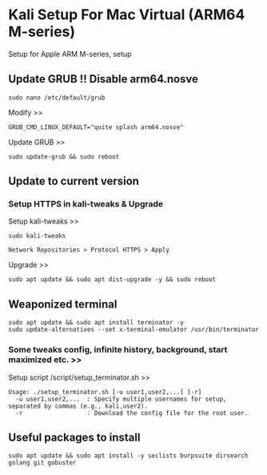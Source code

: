 # Kali Setup For Mac Virtual (ARM64 M-series)
Setup for Apple ARM M-series, setup

## Update GRUB !! Disable arm64.nosve

```
sudo nano /etc/default/grub
```
Modify >>

```
GRUB_CMD_LINUX_DEFAULT="quite splash arm64.nosve"
```
Update GRUB >>
```
sudo update-grub && sudo reboot
```

## Update to current version

### Setup HTTPS in kali-tweaks & Upgrade

Setup kali-tweaks >>
```
sudo kali-tweaks

Network Repositories > Protocol HTTPS > Apply
```
Upgrade >>
```
sudo apt update && sudo apt dist-upgrade -y && sudo reboot
```

## Weaponized terminal 

```
sudo apt update && sudo apt install terminator -y
sudo update-alternatives --set x-terminal-emulator /usr/bin/terminator
```
### Some tweaks config, infinite history, background, start maximized etc. >>

Setup script /script/setup_terminator.sh >>
```
Usage: ./setup_terminator.sh [-u user1,user2,...] [-r]
  -u user1,user2,...  : Specify multiple usernames for setup, separated by commas (e.g., kali,user2).
  -r                  : Download the config file for the root user.
```

## Useful packages to install
```
sudo apt update && sudo apt install -y seclists burpsuite dirsearch golang git gobuster 
```
